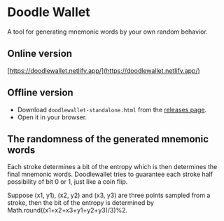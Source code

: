 # Doodle Wallet

A tool for generating mnemonic words by your own random behavior.

## Online version

[https://doodlewallet.netlify.app/](https://doodlewallet.netlify.app/)

## Offline version

- Download `doodlewallet-standalone.html` from the [releases page](https://github.com/hejtao/doodlewallet/releases).
- Open it in your browser.

## The randomness of the generated mnemonic words

Each stroke determines a bit of the entropy which is then determines the final mnemonic words. Doodlewallet tries to guarantee each stroke half possibility of bit 0 or 1, just like a coin flip.

Suppose (x1, y1), (x2, y2) and (x3, y3) are three points sampled from a stroke, then the bit of the entropy is determined by Math.round((x1+x2+x3+y1+y2+y3)/3)%2.

